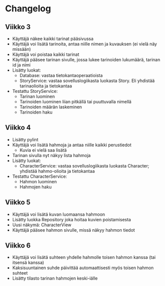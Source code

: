 # Changelog

## Viikko 3

- Käyttäjä näkee kaikki tarinat pääsivussa
- Käyttäjä voi lisätä tarinoita, antaa niille nimen ja kuvauksen (ei vielä näy missään)
- Käyttäjä voi poistaa kaikki tarinat
- Käyttäjä pääsee tarinan sivulle, jossa lukee tarinoiden lukumäärä, tarinan id ja nimi
- Lisätty luokat:
    - Database: vastaa tietokantaoperaatioista
    - StoryService: vastaa sovelluslogiikasta luokasta Story. Eli yhdistää tarinaolioita ja tietokantaa
- Testattu StoryService:
    - Tarinan luominen
    - Tarinoiden luominen liian pitkällä tai puuttuvalla nimellä
    - Tarinoiden määrän laskeminen
    - Tarinoiden haku

## Viikko 4

- Lisätty pylint
- Käyttäjä voi lisätä hahmoja ja antaa niille kaikki perustiedot
    - Kuvia ei vielä saa lisätä
- Tarinan sivulla nyt näkyy lista hahmoja
- Lisätty luokat:
    - CharacterService: vastaa sovelluslogiikasta luokasta Character; yhdistää hahmo-olioita ja tietokantaa
- Testattu CharacterService:
    - Hahmon luominen
    - Hahmojen haku

## Viikko 5

- Käyttäjä voi lisätä kuvan luomaansa hahmoon
- Lisätty luokka Repository joka hoitaa kuvien poistamisesta
- Uusi näkymä: CharacterView
- Käyttäjä pääsee hahmon sivulle, missä näkyy hahmon tiedot

## Viikko 6

- Käyttäjä voi lisätä suhteen yhdelle hahmolle toisen hahmon kanssa (tai itsensä kanssa)
- Kaksisuuntainen suhde päivittää automaattisesti myös toisen hahmon suhteet
- Lisätty tilasto tarinan hahmojen keski-iälle